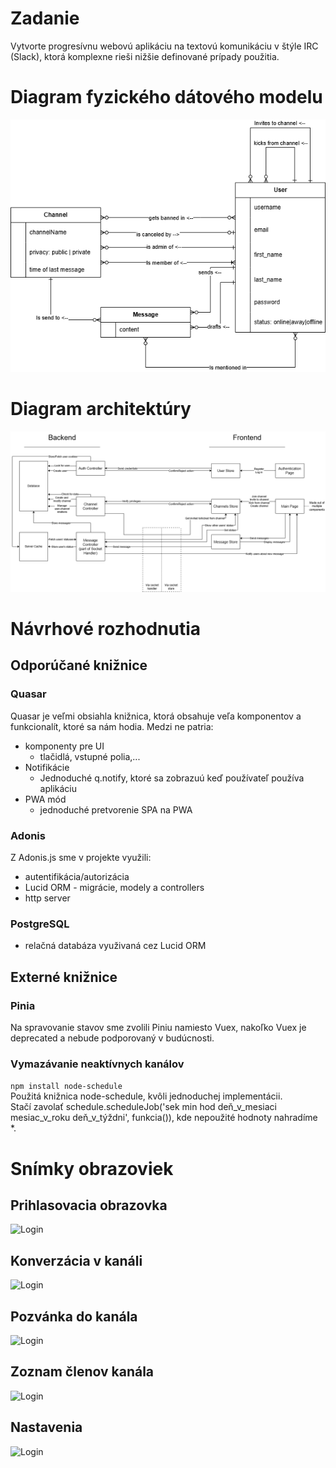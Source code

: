 # Zadanie
Vytvorte progresívnu webovú aplikáciu na textovú komunikáciu v štýle IRC (Slack), ktorá komplexne rieši nižšie definované prípady použitia.
# Diagram fyzického dátového modelu
![Diagram fyzického dátového modelu](/final_uml.png)
# Diagram architektúry
![Diagram architektúry](/archictecture_diagram.png)
# Návrhové rozhodnutia
## Odporúčané knižnice
### Quasar
Quasar je veľmi obsiahla knižnica, ktorá obsahuje veľa komponentov a funkcionalít, ktoré sa nám hodia. Medzi ne patria:
* komponenty pre UI
  * tlačidlá, vstupné polia,...
* Notifikácie
  * Jednoduché q.notify, ktoré sa zobrazuú keď používateľ používa aplikáciu
* PWA mód
  * jednoduché pretvorenie SPA na PWA
### Adonis
Z Adonis.js sme v projekte využili:
* autentifikácia/autorizácia
* Lucid ORM - migrácie, modely a controllers
* http server
### PostgreSQL
* relačná databáza využivaná cez Lucid ORM
## Externé knižnice
### Pinia
Na spravovanie stavov sme zvolili Piniu namiesto Vuex, nakoľko Vuex je deprecated a nebude podporovaný v budúcnosti.
### Vymazávanie neaktívnych kanálov
```npm install node-schedule```  
Použitá knižnica node-schedule, kvôli jednoduchej implementácii.  
Stačí zavolať schedule.scheduleJob('sek min hod deň_v_mesiaci mesiac_v_roku deň_v_týždni', funkcia()), kde nepoužité hodnoty nahradíme *.
# Snímky obrazoviek
## Prihlasovacia obrazovka
![Login](/screenshots/login.png)
## Konverzácia v kanáli
![Login](/screenshots/chatting.png)
## Pozvánka do kanála
![Login](/screenshots/invite.png)
## Zoznam členov kanála
![Login](/screenshots/members.png)
## Nastavenia
![Login](/screenshots/settings.png)
